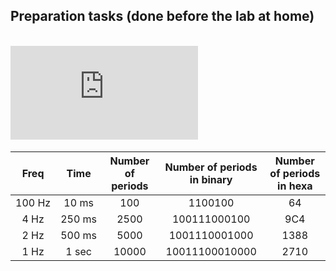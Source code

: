 
## Preparation tasks (done before the lab at home)
&nbsp;    
![equation](https://latex.codecogs.com/gif.latex?T_%7B_%7Bclk%7D%7D%20%3D%20%5Cfrac%7B%5E%7B1%7D%7D%7Bf_%7Bclk%7D%7D%20%3D%200.1%20ms)
&nbsp;

| **Freq** | **Time** | **Number of periods** | **Number of periods in binary** | **Number of periods in hexa** |
| :-: | :-: | :-: | :-: | :-: |
| 100&nbsp;Hz | 10&nbsp;ms | 100 | 1100100 | 64 |
| 4&nbsp;Hz | 250&nbsp;ms | 2500 | 100111000100 | 9C4 |
| 2&nbsp;Hz | 500&nbsp;ms | 5000 | 1001110001000 | 1388 |
| 1&nbsp;Hz | 1&nbsp;sec | 10000 | 10011100010000 | 2710 |
